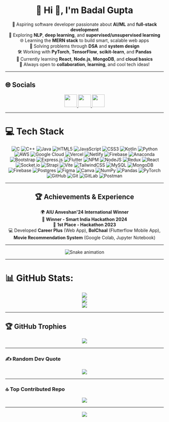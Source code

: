 <h1 align="center">💫 Hi 👋, I'm Badal Gupta</h1>

<div align="center">

🚀 Aspiring software developer passionate about **AI/ML** and **full-stack development**  
🤖 Exploring **NLP**, **deep learning**, and **supervised/unsupervised learning**  
🌐 Learning the **MERN stack** to build smart, scalable web apps  
🧠 Solving problems through **DSA** and **system design**  
🛠️ Working with **PyTorch**, **TensorFlow**, **scikit-learn**, and **Pandas**  
🌱 Currently learning **React**, **Node.js**, **MongoDB**, and **cloud basics**  
🤝 Always open to **collaboration**, **learning**, and cool tech ideas!

</div>

---

## 🌐 Socials

<div align="center">

  <a href="https://www.instagram.com/_mr__cloud_/">
    <img src="https://img.shields.io/badge/Instagram-%23E4405F.svg?logo=Instagram&logoColor=white" height="40">
  </a>
  
  <a href="https://www.linkedin.com/in/badal-gupta-/">
    <img src="https://img.shields.io/badge/LinkedIn-%230077B5.svg?logo=linkedin&logoColor=white" height="40">
  </a>
  
  <a href="mailto:badal333611@gmail.com">
    <img src="https://img.shields.io/badge/Email-D14836?logo=gmail&logoColor=white" height="40">
  </a>

</div>


---

# 💻 Tech Stack

<div align="center">

![C](https://img.shields.io/badge/c-%2300599C.svg?style=flat&logo=c&logoColor=white) 
![C++](https://img.shields.io/badge/c++-%2300599C.svg?style=flat&logo=c%2B%2B&logoColor=white) 
![Java](https://img.shields.io/badge/java-%23ED8B00.svg?style=flat&logo=openjdk&logoColor=white) 
![HTML5](https://img.shields.io/badge/html5-%23E34F26.svg?style=flat&logo=html5&logoColor=white) 
![JavaScript](https://img.shields.io/badge/javascript-%23323330.svg?style=flat&logo=javascript&logoColor=%23F7DF1E) 
![CSS3](https://img.shields.io/badge/css3-%231572B6.svg?style=flat&logo=css3&logoColor=white) 
![Kotlin](https://img.shields.io/badge/kotlin-%237F52FF.svg?style=flat&logo=kotlin&logoColor=white) 
![Python](https://img.shields.io/badge/python-3670A0?style=flat&logo=python&logoColor=ffdd54) 
![AWS](https://img.shields.io/badge/AWS-%23FF9900.svg?style=flat&logo=amazon-aws&logoColor=white) 
![Google Cloud](https://img.shields.io/badge/GoogleCloud-%234285F4.svg?style=flat&logo=google-cloud&logoColor=white) 
![Vercel](https://img.shields.io/badge/vercel-%23000000.svg?style=flat&logo=vercel&logoColor=white) 
![Netlify](https://img.shields.io/badge/netlify-%23000000.svg?style=flat&logo=netlify&logoColor=#00C7B7) 
![Firebase](https://img.shields.io/badge/firebase-%23039BE5.svg?style=flat&logo=firebase) 
![Anaconda](https://img.shields.io/badge/Anaconda-%2344A833.svg?style=flat&logo=anaconda&logoColor=white) 
![Bootstrap](https://img.shields.io/badge/bootstrap-%238511FA.svg?style=flat&logo=bootstrap&logoColor=white) 
![Express.js](https://img.shields.io/badge/express.js-%23404d59.svg?style=flat&logo=express&logoColor=%2361DAFB) 
![Flutter](https://img.shields.io/badge/Flutter-%2302569B.svg?style=flat&logo=Flutter&logoColor=white) 
![NPM](https://img.shields.io/badge/NPM-%23CB3837.svg?style=flat&logo=npm&logoColor=white) 
![NodeJS](https://img.shields.io/badge/node.js-6DA55F?style=flat&logo=node.js&logoColor=white) 
![Redux](https://img.shields.io/badge/redux-%23593d88.svg?style=flat&logo=redux&logoColor=white) 
![React](https://img.shields.io/badge/react-%2320232a.svg?style=flat&logo=react&logoColor=%2361DAFB) 
![Socket.io](https://img.shields.io/badge/Socket.io-black?style=flat&logo=socket.io&badgeColor=010101) 
![Strapi](https://img.shields.io/badge/strapi-%232E7EEA.svg?style=flat&logo=strapi&logoColor=white) 
![Vite](https://img.shields.io/badge/vite-%23646CFF.svg?style=flat&logo=vite&logoColor=white) 
![TailwindCSS](https://img.shields.io/badge/tailwindcss-%2338B2AC.svg?style=flat&logo=tailwind-css&logoColor=white) 
![MySQL](https://img.shields.io/badge/mysql-4479A1.svg?style=flat&logo=mysql&logoColor=white) 
![MongoDB](https://img.shields.io/badge/MongoDB-%234ea94b.svg?style=flat&logo=mongodb&logoColor=white) 
![Firebase](https://img.shields.io/badge/firebase-a08021?style=flat&logo=firebase&logoColor=ffcd34) 
![Postgres](https://img.shields.io/badge/postgres-%23316192.svg?style=flat&logo=postgresql&logoColor=white) 
![Figma](https://img.shields.io/badge/figma-%23F24E1E.svg?style=flat&logo=figma&logoColor=white) 
![Canva](https://img.shields.io/badge/Canva-%2300C4CC.svg?style=flat&logo=Canva&logoColor=white) 
![NumPy](https://img.shields.io/badge/numpy-%23013243.svg?style=flat&logo=numpy&logoColor=white) 
![Pandas](https://img.shields.io/badge/pandas-%23150458.svg?style=flat&logo=pandas&logoColor=white) 
![PyTorch](https://img.shields.io/badge/PyTorch-%23EE4C2C.svg?style=flat&logo=PyTorch&logoColor=white) 
![GitHub](https://img.shields.io/badge/github-%23121011.svg?style=flat&logo=github&logoColor=white) 
![Git](https://img.shields.io/badge/git-%23F05033.svg?style=flat&logo=git&logoColor=white) 
![GitLab](https://img.shields.io/badge/gitlab-%23181717.svg?style=flat&logo=gitlab&logoColor=white) 
![Postman](https://img.shields.io/badge/Postman-FF6C37?style=flat&logo=postman&logoColor=white)

</div>

---

<h2 align="center">🏆 Achievements & Experience</h2>

<div align="center">

🌍 <strong>AIU Anveshan'24 International Winner</strong><br>
🏅 <strong>Winner - Smart India Hackathon 2024</strong><br>
🥇 <strong>1st Place - Hackathon 2023</strong><br>
💻 Developed <strong>Career Plus</strong> (Web App), <strong>BolChaal</strong> (Flutterflow Mobile App), <strong>Movie Recommendation System</strong> (Google Colab, Jupyter Notebook)

</div>

---

<!-- Snake Game Repo View -->

<div align="center">
  <img src="https://profile-readme-generator.com/assets/snake.svg" alt="Snake animation" />
</div>

---

# 📊 GitHub Stats:

<div align="center">

![](https://github-readme-stats.vercel.app/api?username=Badal-Gupta&theme=tokyonight&hide_border=false&include_all_commits=true&count_private=false)<br/>
![](https://nirzak-streak-stats.vercel.app/?user=Badal-Gupta&theme=tokyonight&hide_border=false)<br/>
![](https://github-readme-stats.vercel.app/api/top-langs/?username=Badal-Gupta&theme=tokyonight&hide_border=false&include_all_commits=true&count_private=false&layout=compact)

</div>

---

## 🏆 GitHub Trophies

<div align="center">

![](https://github-profile-trophy.vercel.app/?username=Badal-Gupta&theme=radical&no-frame=false&no-bg=true&margin-w=4)

</div>

---

### ✍️ Random Dev Quote

<div align="center">

![](https://quotes-github-readme.vercel.app/api?type=horizontal&theme=radical)

</div>

---

### 🔝 Top Contributed Repo

<div align="center">

![](https://github-contributor-stats.vercel.app/api?username=Badal-Gupta&limit=5&theme=radical&combine_all_yearly_contributions=true)

</div>

---

<div align="center">

[![](https://visitcount.itsvg.in/api?id=Badal-Gupta&icon=7&color=0)](https://visitcount.itsvg.in)

</div>

<!-- Proudly created with GPRM ( https://gprm.itsvg.in ) -->

